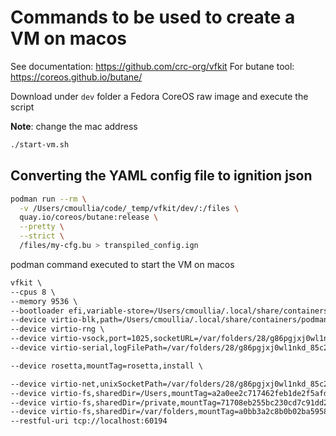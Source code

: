 # Commands to be used to create a VM on macos

See documentation: https://github.com/crc-org/vfkit
For butane tool: https://coreos.github.io/butane/

Download under `dev` folder a Fedora CoreOS raw image and execute the script

**Note**: change the mac address

```bash
./start-vm.sh
```

## Converting the YAML config file to ignition json

```bash
podman run --rm \
  -v /Users/cmoullia/code/_temp/vfkit/dev/:/files \
  quay.io/coreos/butane:release \
  --pretty \
  --strict \
  /files/my-cfg.bu > transpiled_config.ign
```

podman command executed to start the VM on macos
```txt
vfkit \
--cpus 8 \
--memory 9536 \
--bootloader efi,variable-store=/Users/cmoullia/.local/share/containers/podman/machine/applehv/efi-bl-podman-machine-default,create \
--device virtio-blk,path=/Users/cmoullia/.local/share/containers/podman/machine/applehv/podman-machine-default-arm64.raw \
--device virtio-rng \
--device virtio-vsock,port=1025,socketURL=/var/folders/28/g86pgjxj0wl1nkd_85c2krjw0000gn/T/podman/podman-machine-default.sock,listen \
--device virtio-serial,logFilePath=/var/folders/28/g86pgjxj0wl1nkd_85c2krjw0000gn/T/podman/podman-machine-default.log \

--device rosetta,mountTag=rosetta,install \

--device virtio-net,unixSocketPath=/var/folders/28/g86pgjxj0wl1nkd_85c2krjw0000gn/T/podman/podman-machine-default-gvproxy.sock,mac=5a:94:ef:e4:0c:ee \
--device virtio-fs,sharedDir=/Users,mountTag=a2a0ee2c717462feb1de2f5afd59de5fd2d8 \
--device virtio-fs,sharedDir=/private,mountTag=71708eb255bc230cd7c91dd26f7667a7b938 \
--device virtio-fs,sharedDir=/var/folders,mountTag=a0bb3a2c8b0b02ba5958b0576f0d6530e104 \
--restful-uri tcp://localhost:60194
```